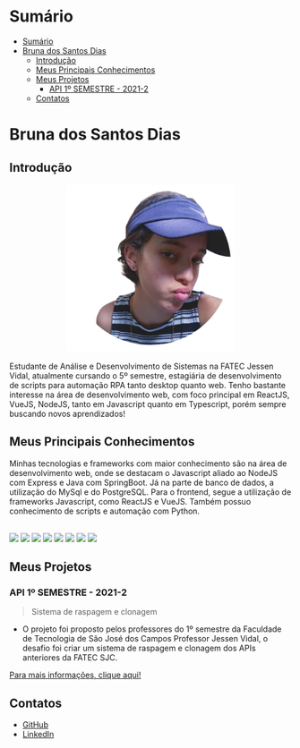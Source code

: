 # Sumário

- [Sumário](#sumário)
- [Bruna dos Santos Dias](#bruna-dos-santos-dias)
  - [Introdução](#introdução)
  - [Meus Principais Conhecimentos](#meus-principais-conhecimentos)
  - [Meus Projetos](#meus-projetos)
    - [API 1º SEMESTRE - 2021-2](#api-1º-semestre---2021-2)
  - [Contatos](#contatos)

# Bruna dos Santos Dias

## Introdução  
<div>
	<p align="center"><img src="/perfil.png" alt="Foto de perfil" class="center" width=300 /> </p>
	<p>Estudante de Análise e Desenvolvimento de Sistemas na FATEC Jessen Vidal, atualmente cursando o 5º semestre, estagiária de desenvolvimento de scripts para automação RPA tanto desktop quanto web.
    Tenho bastante interesse na área de desenvolvimento web, com foco principal em ReactJS, VueJS, NodeJS, tanto em Javascript quanto em Typescript, porém sempre buscando novos aprendizados!</p>
</div>

## Meus Principais Conhecimentos
Minhas tecnologias e frameworks com maior conhecimento são na área de desenvolvimento web, onde se destacam o Javascript aliado ao NodeJS com Express e Java com SpringBoot. Já na parte de banco de dados, a utilização do MySql e do PostgreSQL. Para o frontend, segue a utilização de frameworks Javascript, como ReactJS e VueJS. Também possuo conhecimento de scripts e automação com Python.
<div style="display: inline_block"><br/>
    <img src="https://skillicons.dev/icons?i=js">
    <img src="https://skillicons.dev/icons?i=ts">
    <img src="https://skillicons.dev/icons?i=vue">
    <img src="https://skillicons.dev/icons?i=py">
    <img src="https://skillicons.dev/icons?i=react">
    <img src="https://skillicons.dev/icons?i=nodejs">
    <img src="https://skillicons.dev/icons?i=html">
    <img src="https://skillicons.dev/icons?i=css">
</div>

## Meus Projetos


### API 1º SEMESTRE - 2021-2

> Sistema de raspagem e clonagem
- O projeto foi proposto pelos professores do 1º semestre da Faculdade de Tecnologia de São José dos Campos Professor Jessen Vidal, o desafio foi criar um sistema de raspagem e clonagem dos APIs anteriores da FATEC SJC.

[Para mais informações, clique aqui!](https://github.com/brunadias3/PORTFOLIO-TG/blob/main/1-semestre/1-semestre.md)

## Contatos
* [GitHub](https://github.com/brunadias3)
* [LinkedIn](https://www.linkedin.com/in/brunadias3/)